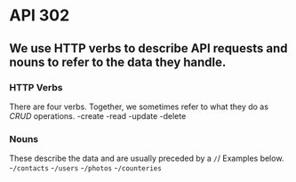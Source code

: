 # API 302
## We use HTTP verbs to describe API requests and nouns to refer to the data they handle. 


### HTTP Verbs 
There are four verbs. Together, we sometimes refer to what they do as *CRUD* operations. 
-create 
-read 
-update 
-delete 


### Nouns
These describe the data and are usually preceded by a `/`/ Examples below. 
-`/contacts`
-`/users`
-`/photos`
-`/counteries`
